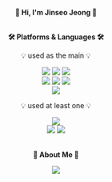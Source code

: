 <div align="center">

**👋 Hi, I'm Jinseo Jeong 👋** <br><br>


**🛠️ Platforms & Languages 🛠️** 
  
💡 used as the main 💡

<img src="https://img.shields.io/badge/Android Studio-3DDC84?style=flat&logo=android&logoColor=white"/>
<img src="https://img.shields.io/badge/Kotlin-7F52FF?style=flat&logo=kotlin&logoColor=white"/>
<img src="https://img.shields.io/badge/Jetpack Compose-4285F4?style=flat&logo=jetpackcompose&logoColor=white"/> 
<br>
<img src="https://img.shields.io/badge/Spring-6DB33F?style=flat&logo=spring&logoColor=white"/>
<img src="https://img.shields.io/badge/Spring Boot-6DB33F?style=flat&logo=springboot&logoColor=white"/>
<img src="https://img.shields.io/badge/Java-007396?style=flat&logo=OpenJDK&logoColor=white"/>
<br>
<img src="https://img.shields.io/badge/Python-3776AB?style=flat&logo=python&logoColor=white"/> 


💡 used at least one 💡

<img src="https://img.shields.io/badge/C-A8B9CC?style=flat&logo=c&logoColor=white"/> 
<br>
<img src="https://img.shields.io/badge/Unity-FFFFFF?style=flat&logo=unity&logoColor=black"/>
<img src="https://img.shields.io/badge/C++-00599C?style=flat&logo=cplusplus&logoColor=white"/> 
<br><br>


**🐢 About Me 🐢**

<img src="https://img.shields.io/badge/Tistory-000000?style=flat&logo=tistory&logoColor=white"/>
</div>
